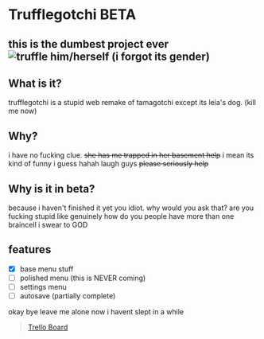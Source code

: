 # Trufflegotchi BETA
this is the dumbest project ever ![truffle him/herself (i forgot its gender)](https://i.imgur.com/f9ArGIc.png)
---
## What is it?
trufflegotchi is a stupid web remake of tamagotchi except its leia's dog. (kill me now)

## Why?
i have no fucking clue.  ~~she has me trapped in her basement help~~ i mean its kind of funny i guess hahah laugh guys ~~please seriously help~~

## Why is it in beta?
because i haven't finished it yet you idiot. why would you ask that? are you fucking stupid like genuinely how do you people have more than one braincell i swear to GOD

## features
- [x] base menu stuff
- [ ] polished menu (this is NEVER coming)
- [ ] settings menu
- [ ] autosave (partially complete)

okay bye leave me alone now i havent slept in a while

> [Trello Board](https://trello.com/b/I2uFh5OC/trufflegotchi "@embed")

